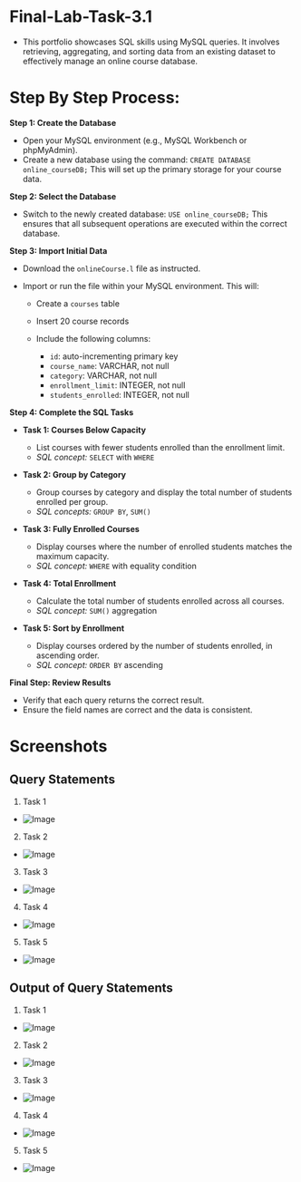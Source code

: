 # Final-Lab-Task-3.1
- This portfolio showcases SQL skills using MySQL queries. It involves retrieving, aggregating, and sorting data from an existing dataset to effectively manage an online course database.

# Step By Step Process:
**Step 1: Create the Database**

* Open your MySQL environment (e.g., MySQL Workbench or phpMyAdmin).
* Create a new database using the command:
  `CREATE DATABASE online_courseDB;`
  This will set up the primary storage for your course data.

**Step 2: Select the Database**

* Switch to the newly created database:
  `USE online_courseDB;`
  This ensures that all subsequent operations are executed within the correct database.

**Step 3: Import Initial Data**

* Download the `onlineCourse.l` file as instructed.
* Import or run the file within your MySQL environment. This will:

  * Create a `courses` table
  * Insert 20 course records
  * Include the following columns:

    * `id`: auto-incrementing primary key
    * `course_name`: VARCHAR, not null
    * `category`: VARCHAR, not null
    * `enrollment_limit`: INTEGER, not null
    * `students_enrolled`: INTEGER, not null

**Step 4: Complete the SQL Tasks**

* **Task 1: Courses Below Capacity**

  * List courses with fewer students enrolled than the enrollment limit.
  * *SQL concept:* `SELECT` with `WHERE`

* **Task 2: Group by Category**

  * Group courses by category and display the total number of students enrolled per group.
  * *SQL concepts:* `GROUP BY`, `SUM()`

* **Task 3: Fully Enrolled Courses**

  * Display courses where the number of enrolled students matches the maximum capacity.
  * *SQL concept:* `WHERE` with equality condition

* **Task 4: Total Enrollment**

  * Calculate the total number of students enrolled across all courses.
  * *SQL concept:* `SUM()` aggregation

* **Task 5: Sort by Enrollment**

  * Display courses ordered by the number of students enrolled, in ascending order.
  * *SQL concept:* `ORDER BY` ascending

**Final Step: Review Results**

* Verify that each query returns the correct result.
* Ensure the field names are correct and the data is consistent.


# Screenshots
## Query Statements

1. Task 1
- ![Image](https://github.com/user-attachments/assets/196adc4d-fda2-498f-a748-90bcd5a8e93a)

2. Task 2
- ![Image](https://github.com/user-attachments/assets/60457f8b-f814-440b-8045-69c65c071116)
  
3. Task 3
- ![Image](https://github.com/user-attachments/assets/cd91bee7-8d8b-41ce-9bcb-1df1fef7a05e)

4. Task 4
- ![Image](https://github.com/user-attachments/assets/5c78e883-12d3-48c3-b34b-a11e76efe941)

5. Task 5
- ![Image](https://github.com/user-attachments/assets/225aacc5-85ab-41d7-9157-9231b0a7c65a)

## Output of Query Statements

1. Task 1
- ![Image](https://github.com/user-attachments/assets/522f4c0f-33ec-4762-848f-751357991336)

2. Task 2
- ![Image](https://github.com/user-attachments/assets/e3c2b57c-1798-489d-b0be-4ecb1f53b7dc)

3. Task 3
- ![Image](https://github.com/user-attachments/assets/bc183082-7ec5-45fa-a6df-787c3d11fc32)

4. Task 4
- ![Image](https://github.com/user-attachments/assets/f528e339-674a-4869-937f-3763002b1298)

5. Task 5
- ![Image](https://github.com/user-attachments/assets/0e5a2ce5-5823-4318-bd75-461cd5a2fb52)
